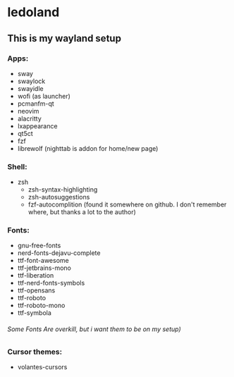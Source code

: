 # ledoland

## This is my wayland setup

### Apps:
- sway
- swaylock
- swayidle
- wofi (as launcher)
- pcmanfm-qt
- neovim
- alacritty
- lxappearance
- qt5ct
- fzf
- librewolf (nighttab is addon for home/new page)

### Shell:
- zsh
  - zsh-syntax-highlighting
  - zsh-autosuggestions
  - fzf-autocomplition (found it somewhere on github. I don't remember where, but thanks a lot to the author)

### Fonts:
- gnu-free-fonts
- nerd-fonts-dejavu-complete
- ttf-font-awesome
- ttf-jetbrains-mono
- ttf-liberation
- ttf-nerd-fonts-symbols
- ttf-opensans
- ttf-roboto
- ttf-roboto-mono
- ttf-symbola
###### Some Fonts Are overkill, but i want them to be on my setup)

### Cursor themes:
- volantes-cursors

